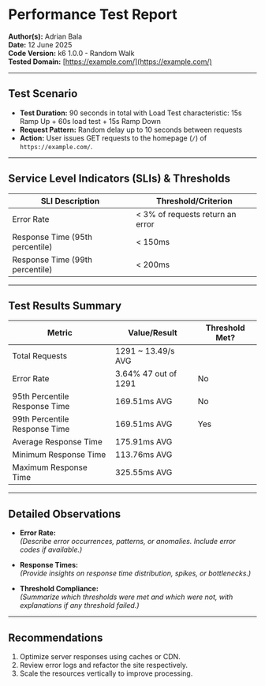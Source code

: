 # Performance Test Report

**Author(s):** Adrian Bala  
**Date:** 12 June 2025  
**Code Version:** k6 1.0.0 - Random Walk  
**Tested Domain:** [https://example.com/](https://example.com/)

---

## Test Scenario

- **Test Duration:** 90 seconds in total with Load Test characteristic: 15s Ramp Up + 60s load test + 15s Ramp Down
- **Request Pattern:** Random delay up to 10 seconds between requests  
- **Action:** User issues GET requests to the homepage (`/`) of `https://example.com/`.

---

## Service Level Indicators (SLIs) & Thresholds

| SLI Description                           | Threshold/Criterion               |
| ----------------------------------------- | --------------------------------- |
| Error Rate                                | < 3% of requests return an error  |
| Response Time (95th percentile)           | < 150ms                           |
| Response Time (99th percentile)           | < 200ms                           |

---

## Test Results Summary

| Metric                        | Value/Result         | Threshold Met?      |
|-------------------------------|----------------------|---------------------|
| Total Requests                | 1291 ~ 13.49/s AVG   |                     |
| Error Rate                    | 3.64% 47 out of 1291 |         No          |
| 95th Percentile Response Time | 169.51ms AVG         |         No          |
| 99th Percentile Response Time | 169.51ms AVG         |         Yes         |
| Average Response Time         | 175.91ms AVG         |                     |
| Minimum Response Time         | 113.76ms AVG         |                     |
| Maximum Response Time         | 325.55ms AVG         |                     |

---

## Detailed Observations

- **Error Rate:**  
  _(Describe error occurrences, patterns, or anomalies. Include error codes if available.)_

- **Response Times:**  
  _(Provide insights on response time distribution, spikes, or bottlenecks.)_

- **Threshold Compliance:**  
  _(Summarize which thresholds were met and which were not, with explanations if any threshold failed.)_

---

## Recommendations
1. Optimize server responses using caches or CDN.
2. Review error logs and refactor the site respectively.
3. Scale the resources vertically to improve processing.
